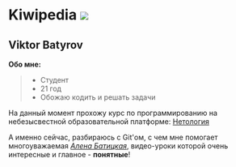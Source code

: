 # Kiwipedia     ![](https://i.pinimg.com/736x/07/96/5d/07965da80c9125695f0aa0198301ec01.jpg)

## Viktor Batyrov

**Обо мне:**
> - Студент
> - 21 год
> - Обожаю кодить и решать задачи

На данный момент прохожу курс по программированию на небезысвестной образовательной платформе: [Нетология](https://netology.ru/)

А именно сейчас, разбираюсь с Git'ом, с чем мне помогает многоуважаемая _[Алена Батицкая](https://github.com/solarrust)_, видео-уроки которой очень интересные и главное - **понятные**!
